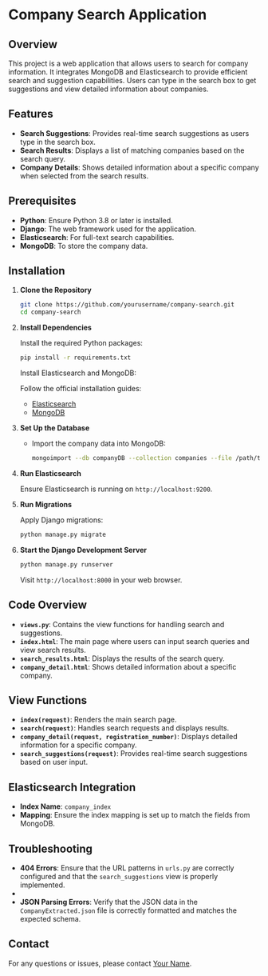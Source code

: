 # Company Search Application

## Overview

This project is a web application that allows users to search for company information. It integrates MongoDB and Elasticsearch to provide efficient search and suggestion capabilities. Users can type in the search box to get suggestions and view detailed information about companies.

## Features

- **Search Suggestions**: Provides real-time search suggestions as users type in the search box.
- **Search Results**: Displays a list of matching companies based on the search query.
- **Company Details**: Shows detailed information about a specific company when selected from the search results.

## Prerequisites

- **Python**: Ensure Python 3.8 or later is installed.
- **Django**: The web framework used for the application.
- **Elasticsearch**: For full-text search capabilities.
- **MongoDB**: To store the company data.

## Installation

1. **Clone the Repository**

    ```bash
    git clone https://github.com/yourusername/company-search.git
    cd company-search
    ```

2. **Install Dependencies**

    Install the required Python packages:

    ```bash
    pip install -r requirements.txt
    ```

    Install Elasticsearch and MongoDB:

    Follow the official installation guides:
    - [Elasticsearch](https://www.elastic.co/guide/en/elasticsearch/reference/current/install-elasticsearch.html)
    - [MongoDB](https://www.mongodb.com/docs/manual/installation/)

3. **Set Up the Database**

    - Import the company data into MongoDB:

      ```bash
      mongoimport --db companyDB --collection companies --file /path/to/CompanyExtracted.json --jsonArray
      ```

4. **Run Elasticsearch**

    Ensure Elasticsearch is running on `http://localhost:9200`.

5. **Run Migrations**

    Apply Django migrations:

    ```bash
    python manage.py migrate
    ```

6. **Start the Django Development Server**

    ```bash
    python manage.py runserver
    ```

    Visit `http://localhost:8000` in your web browser.

## Code Overview

- **`views.py`**: Contains the view functions for handling search and suggestions.
- **`index.html`**: The main page where users can input search queries and view search results.
- **`search_results.html`**: Displays the results of the search query.
- **`company_detail.html`**: Shows detailed information about a specific company.

## View Functions

- **`index(request)`**: Renders the main search page.
- **`search(request)`**: Handles search requests and displays results.
- **`company_detail(request, registration_number)`**: Displays detailed information for a specific company.
- **`search_suggestions(request)`**: Provides real-time search suggestions based on user input.

## Elasticsearch Integration

- **Index Name**: `company_index`
- **Mapping**: Ensure the index mapping is set up to match the fields from MongoDB.

## Troubleshooting

- **404 Errors**: Ensure that the URL patterns in `urls.py` are correctly configured and that the `search_suggestions` view is properly implemented.
-
- **JSON Parsing Errors**: Verify that the JSON data in the `CompanyExtracted.json` file is correctly formatted and matches the expected schema.


## Contact

For any questions or issues, please contact [Your Name](mailto:schnaror@gmail.com).
